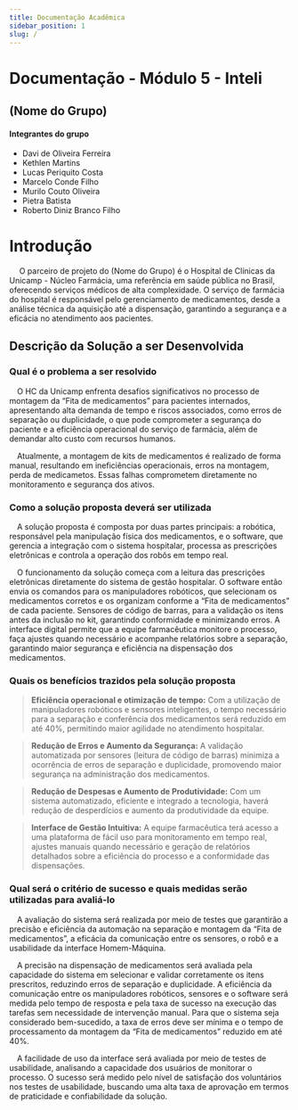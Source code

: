 ```yaml
---
title: Documentação Acadêmica
sidebar_position: 1
slug: /
---
```



# Documentação - Módulo 5 - Inteli

## (Nome do Grupo)

#### Integrantes do grupo

- Davi de Oliveira Ferreira
- Kethlen Martins
- Lucas Periquito Costa
- Marcelo Conde Filho
- Murilo Couto Oliveira
- Pietra Batista
- Roberto Diniz Branco Filho

# Introdução

&emsp; O parceiro de projeto do (Nome do Grupo) é o Hospital de Clínicas da Unicamp - Núcleo Farmácia, uma referência em saúde pública no Brasil, oferecendo serviços médicos de alta complexidade. O serviço de farmácia do hospital é responsável pelo gerenciamento de medicamentos, desde a análise técnica da aquisição até a dispensação, garantindo a segurança e a eficácia no atendimento aos pacientes.

## Descrição da Solução a ser Desenvolvida

### Qual é o problema a ser resolvido

&emsp;O HC da Unicamp enfrenta desafios significativos no processo de montagem da “Fita de medicamentos” para pacientes
internados, apresentando alta demanda de tempo e riscos associados, como erros de separação ou
duplicidade, o que pode comprometer a segurança do paciente e a eficiência operacional do serviço
de farmácia, além de demandar alto custo com recursos humanos.

&emsp;Atualmente, a montagem de kits de medicamentos é realizado de forma manual, resultando em ineficiências operacionais, erros na montagem, perda de medicametos. Essas falhas comprometem diretamente no monitoramento e segurança dos ativos.  

### Como a solução proposta deverá ser utilizada

&emsp;A solução proposta é composta por duas partes principais: a robótica, responsável pela manipulação física dos medicamentos, e o software, que gerencia a integração com o sistema hospitalar, processa as prescrições eletrônicas e controla a operação dos robôs em tempo real.

&emsp;O funcionamento da solução começa com a leitura das prescrições eletrônicas diretamente do sistema de gestão hospitalar. O software então envia os comandos para os manipuladores robóticos, que selecionam os medicamentos corretos e os organizam conforme a “Fita de medicamentos” de cada paciente. Sensores de código de barras, para a validação os itens antes da inclusão no kit, garantindo conformidade e minimizando erros. A interface digital permite que a equipe farmacêutica monitore o processo, faça ajustes quando necessário e acompanhe relatórios sobre a separação, garantindo maior segurança e eficiência na dispensação dos medicamentos.

### Quais os benefícios trazidos pela solução proposta

> **Eficiência operacional e otimização de tempo:** Com a utilização de manipuladores robóticos e sensores inteligentes, o tempo necessário para a separação e conferência dos medicamentos será reduzido em até 40%, permitindo maior agilidade no atendimento hospitalar.

> **Redução de Erros e Aumento da Segurança:** A validação automatizada por sensores (leitura de código de barras) minimiza a ocorrência de erros de separação e duplicidade, promovendo maior segurança na administração dos medicamentos.

> **Redução de Despesas e Aumento de Produtividade:** Com um sistema automatizado, eficiente e integrado a tecnologia, haverá redução de desperdícios e aumento da produtividade da equipe.

> **Interface de Gestão Intuitiva:** A equipe farmacêutica terá acesso a uma plataforma de fácil uso para monitoramento em tempo real, ajustes manuais quando necessário e geração de relatórios detalhados sobre a eficiência do processo e a conformidade das dispensações.

### Qual será o critério de sucesso e quais medidas serão utilizadas para avaliá-lo  

&emsp;A avaliação do sistema será realizada por meio de testes que garantirão a precisão e eficiência da automação na separação e montagem da “Fita de medicamentos”, a eficácia da comunicação entre os sensores, o robô e a usabilidade da interface Homem-Máquina.  

&emsp;A precisão na dispensação de medicamentos será avaliada pela capacidade do sistema em selecionar e validar corretamente os itens prescritos, reduzindo erros de separação e duplicidade. A eficiência da comunicação entre os manipuladores robóticos, sensores e o software será medida pelo tempo de resposta e pela taxa de sucesso na execução das tarefas sem necessidade de intervenção manual. Para que o sistema seja considerado bem-sucedido, a taxa de erros deve ser mínima e o tempo de processamento da montagem da “Fita de medicamentos” reduzido em até 40%.  

&emsp;A facilidade de uso da interface será avaliada por meio de testes de usabilidade, analisando a capacidade dos usuários de monitorar o processo. O sucesso será medido pelo nível de satisfação dos voluntários nos testes de usabilidade, buscando uma alta taxa de aprovação em termos de praticidade e confiabilidade da solução.  